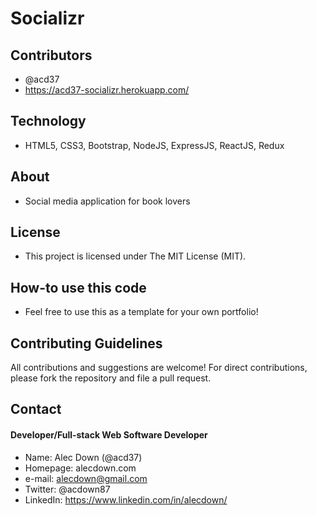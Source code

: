 # Socializr

## Contributors
* @acd37
* https://acd37-socializr.herokuapp.com/

## Technology
* HTML5, CSS3, Bootstrap, NodeJS, ExpressJS, ReactJS, Redux

## About
* Social media application for book lovers


## License 
* This project is licensed under The MIT License (MIT).


## How-to use this code
* Feel free to use this as a template for your own portfolio!

## Contributing Guidelines
All contributions and suggestions are welcome!
For direct contributions, please fork the repository and file a pull request. 

## Contact
#### Developer/Full-stack Web Software Developer
* Name: Alec Down (@acd37)
* Homepage: alecdown.com
* e-mail: alecdown@gmail.com
* Twitter: @acdown87
* LinkedIn: https://www.linkedin.com/in/alecdown/

